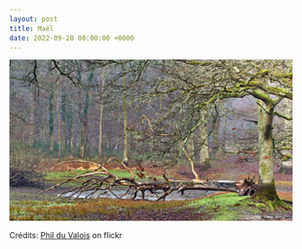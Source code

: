 ```yaml
---
layout: post
title: Maël
date: 2022-09-20 00:00:00 +0000
---
```


![Maël](/images/2022-09-20.jpg)

Crédits: [Phil du Valois](https://www.flickr.com/people/37149125@N04/) on flickr
